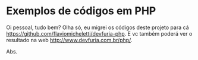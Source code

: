 Exemplos de códigos em PHP
====

Oi pessoal, tudo bem?
Olha só, eu migrei os códigos deste projeto para cá https://github.com/flaviomicheletti/devfuria-php.
E vc também poderá ver o resultado na web http://www.devfuria.com.br/php/.

Abs.


